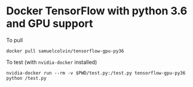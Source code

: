 # Docker TensorFlow with python 3.6 and GPU support


To pull

    docker pull samuelcolvin/tensorflow-gpu-py36
    
 
To test (with `nvidia-docker` installed)

    nvidia-docker run --rm -v $PWD/test.py:/test.py tensorflow-gpu-py36 python /test.py
